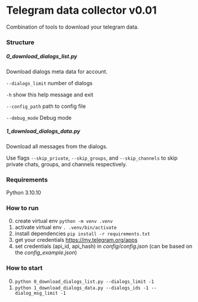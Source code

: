# Telegram data collector v0.01
Combination of tools to download your telegram data.


### Structure
##### 0_download_dialogs_list.py
Download dialogs meta data for account.

`--dialogs_limit`
number of dialogs

`-h`
show this help message and exit

`--config_path`
path to config file

`--debug_mode`
Debug mode


##### 1_download_dialogs_data.py
Download all messages from the dialogs.

Use flags `--skip_private`, `--skip_groups`, and `--skip_channels`
to skip private chats, groups, and channels respectively.

### Requirements
Python 3.10.10


### How to run
0. create virtual env
```python -m venv .venv```
1. activate virtual env
```. .venv/bin/activate```
2. install dependencies 
```pip install -r requirements.txt```
3. get your credentials https://my.telegram.org/apps
4. set credentials (api_id, api_hash) in *config/config.json* (can be based on the *config_example.json*)

### How to start
0. ```python 0_download_dialogs_list.py --dialogs_limit -1```
1. ```python 1_download_dialogs_data.py --dialogs_ids -1 --dialog_msg_limit -1```